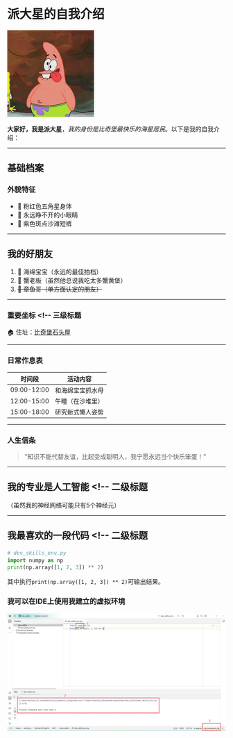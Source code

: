 # 派大星的自我介绍 <!-- 一级标题 -->

<img src="https://github.com/tonystark0974/iron/blob/master/images/OIP.jpg" width="200" alt="派大星形象">

**大家好，我是派大星**，_我的身份是比奇堡最快乐的海星居民_。以下是我的自我介绍：

---

## 基础档案 <!-- 二级标题 -->

### 外貌特征 <!-- 三级标题 -->
- 🎨 粉红色五角星身体  
- 👀 永远睁不开的小眼睛  
- 👖 紫色斑点沙滩短裤  

---

## 我的好朋友 <!-- 二级标题 -->
1. 🧽 海绵宝宝（永远的最佳拍档）  
2. 🦀 蟹老板（虽然他总说我吃太多蟹黄堡）  
3. <del>🐙 章鱼哥（单方面认定的朋友）</del>  

---

### 重要坐标 <!-- 三级标题  
🏠 住址：[比奇堡石头屋](https://th.bing.com/th/id/R.6357f8779efd4bc24113c46c22e6e67e?rik=fSOEWgsfFqc%2fNw&riu=http%3a%2f%2fwww.hereinuk.com%2fwp-content%2fuploads%2f2019%2f03%2f0-2965.jpg&ehk=BIcMOoXdB4L8Sv34EdJAlys%2bMeFzRnfG6dVt4OLSuKY%3d&risl=&pid=ImgRaw&r=0)  

---

### 日常作息表 <!-- 三级标题 -->
| 时间段       | 活动内容            |
|--------------|-------------------|
| 09:00-12:00  | 和海绵宝宝抓水母    |
| 12:00-15:00  | 午睡（在沙堆里）    |
| 15:00-18:00  | 研究新式懒人姿势    |

---

### 人生信条 <!-- 三级标题 -->
> "知识不能代替友谊，比起变成聪明人，我宁愿永远当个快乐笨蛋！"  

---

## 我的专业是人工智能 <!-- 二级标题  
（虽然我的神经网络可能只有5个神经元）

---

## 我最喜欢的一段代码 <!-- 二级标题  
```python
# dev_skills_env.py
import numpy as np
print(np.array([1, 2, 3]) ** 2)
```
其中执行`print(np.array([1, 2, 3]) ** 2)`可输出结果。


### 我可以在IDE上使用我建立的虚拟环境
<img src="https://raw.githubusercontent.com/Winnie-Qi/dev_skills/main/images/pic2.jpg" width="800" alt="截图二">
